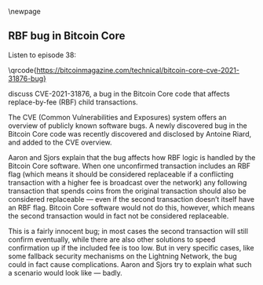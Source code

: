 \newpage
## RBF bug in Bitcoin Core

Listen to episode 38:

\qrcode{https://bitcoinmagazine.com/technical/bitcoin-core-cve-2021-31876-bug}

discuss CVE-2021-31876, a bug in the Bitcoin Core code that affects replace-by-fee (RBF) child transactions.

The CVE (Common Vulnerabilities and Exposures) system offers an overview of publicly known software bugs. A newly discovered bug in the Bitcoin Core code was recently discovered and disclosed by Antoine Riard, and added to the CVE overview.

Aaron and Sjors explain that the bug affects how RBF logic is handled by the Bitcoin Core software. When one unconfirmed transaction includes an RBF flag (which means it should be considered replaceable if a conflicting transaction with a higher fee is broadcast over the network) any following transaction that spends coins from the original transaction should also be considered replaceable — even if the second transaction doesn’t itself have an RBF flag. Bitcoin Core software would not do this, however, which means the second transaction would in fact not be considered replaceable.

This is a fairly innocent bug; in most cases the second transaction will still confirm eventually, while there are also other solutions to speed confirmation up if the included fee is too low. But in very specific cases, like some fallback security mechanisms on the Lightning Network, the bug could in fact cause complications. Aaron and Sjors try to explain what such a scenario would look like — badly.
